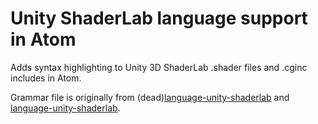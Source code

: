 # Unity ShaderLab language support in Atom

Adds syntax highlighting to Unity 3D ShaderLab .shader files and .cginc includes in Atom.

Grammar file is originally from
(dead)[language-unity-shaderlab](https://github.com/teddybradford/language-unity-shaderlab) and [language-unity-shaderlab](https://github.com/khakionion/language-unity-shaderlab).
